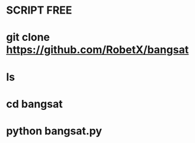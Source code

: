# SCRIPT FREE
# git clone https://github.com/RobetX/bangsat

# ls

# cd bangsat

# python bangsat.py

